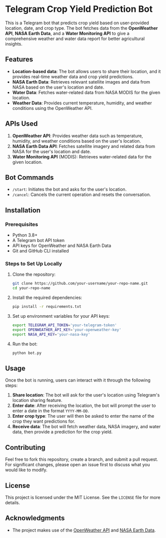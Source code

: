 # Telegram Crop Yield Prediction Bot

This is a Telegram bot that predicts crop yield based on user-provided location, date, and crop type. The bot fetches data from the **OpenWeather API**, **NASA Earth Data**, and a **Water Monitoring API** to give a comprehensive weather and water data report for better agricultural insights.

## Features

- **Location-based data**: The bot allows users to share their location, and it provides real-time weather data and crop yield predictions.
- **NASA Earth Data**: Retrieves relevant satellite images and data from NASA based on the user's location and date.
- **Water Data**: Fetches water-related data from NASA MODIS for the given location.
- **Weather Data**: Provides current temperature, humidity, and weather conditions using the OpenWeather API.

## APIs Used

1. **OpenWeather API**: Provides weather data such as temperature, humidity, and weather conditions based on the user's location.
2. **NASA Earth Data API**: Fetches satellite imagery and related data from NASA for the user's location and date.
3. **Water Monitoring API** (MODIS): Retrieves water-related data for the given location.

## Bot Commands

- `/start`: Initiates the bot and asks for the user's location.
- `/cancel`: Cancels the current operation and resets the conversation.

## Installation

### Prerequisites

- Python 3.8+
- A Telegram bot API token
- API keys for OpenWeather and NASA Earth Data
- Git and GitHub CLI installed

### Steps to Set Up Locally

1. Clone the repository:

    ```bash
    git clone https://github.com/your-username/your-repo-name.git
    cd your-repo-name
    ```

2. Install the required dependencies:

    ```bash
    pip install -r requirements.txt
    ```

3. Set up environment variables for your API keys:

    ```bash
    export TELEGRAM_API_TOKEN='your-telegram-token'
    export OPENWEATHER_API_KEY='your-openweather-key'
    export NASA_API_KEY='your-nasa-key'
    ```

4. Run the bot:

    ```bash
    python bot.py
    ```

## Usage

Once the bot is running, users can interact with it through the following steps:

1. **Share location**: The bot will ask for the user's location using Telegram's location sharing feature.
2. **Enter date**: After receiving the location, the bot will prompt the user to enter a date in the format `YYYY-MM-DD`.
3. **Enter crop type**: The user will then be asked to enter the name of the crop they want predictions for.
4. **Receive data**: The bot will fetch weather data, NASA imagery, and water data, then provide a prediction for the crop yield.

## Contributing

Feel free to fork this repository, create a branch, and submit a pull request. For significant changes, please open an issue first to discuss what you would like to modify.

## License

This project is licensed under the MIT License. See the `LICENSE` file for more details.

## Acknowledgments

- The project makes use of the [OpenWeather API](https://openweathermap.org/api) and [NASA Earth Data](https://api.nasa.gov/).
